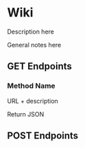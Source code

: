 # Wiki

Description here

General notes here

## GET Endpoints

### Method Name

URL + description

Return JSON
</br>


## POST Endpoints